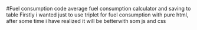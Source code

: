 #Fuel consumption code
average fuel consumption calculator and saving to table
Firstly i wanted just to use triplet for fuel consumption with pure html, after some time i have realized it will be betterwith som js and css
